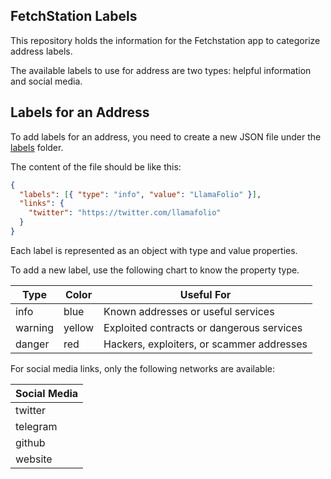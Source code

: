 ## FetchStation Labels

This repository holds the information for the Fetchstation app to categorize address labels.

The available labels to use for address are two types: helpful information and social media.

## Labels for an Address

To add labels for an address, you need to create a new JSON file under the [labels](/labels) folder.

The content of the file should be like this:

```JSON
{
  "labels": [{ "type": "info", "value": "LlamaFolio" }],
  "links": {
    "twitter": "https://twitter.com/llamafolio"
  }
}
```

Each label is represented as an object with type and value properties.

To add a new label, use the following chart to know the property type.

| Type    | Color  | Useful For                                |
| ------- | ------ | ----------------------------------------- |
| info    | blue   | Known addresses or useful services        |
| warning | yellow | Exploited contracts or dangerous services |
| danger  | red    | Hackers, exploiters, or scammer addresses |

For social media links, only the following networks are available:

| Social Media |
| ------------ |
| twitter      |
| telegram     |
| github       |
| website      |
